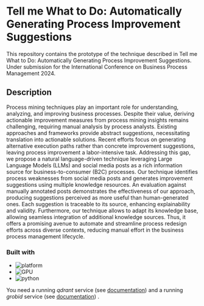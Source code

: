 # Tell me What to Do: Automatically Generating Process Improvement Suggestions
This repository contains the prototype of the technique described in Tell me What to Do: Automatically Generating Process Improvement Suggestions. Under submission for the International Conference on Business Process Management 2024. 

## Description
Process mining techniques play an important role for understanding, analyzing, and improving business processes. Despite their value, deriving actionable improvement measures from process mining insights remains challenging, requiring manual analysis by process analysts. Existing approaches and frameworks provide abstract suggestions, necessitating translation into actionable solutions. Recent efforts focus on generating alternative execution paths rather than concrete improvement suggestions, leaving process improvement a labor-intensive task. Addressing this gap, we propose a natural language-driven technique leveraging Large Language Models (LLMs) and social media posts as a rich information source for business-to-consumer (B2C) processes. Our technique identifies process weaknesses from social media posts and generates improvement suggestions using multiple knowledge resources. An evaluation against manually annotated posts demonstrates the effectiveness of our approach, producing suggestions perceived as more useful than human-generated ones. Each suggestion is traceable to its source, enhancing explainability and validity. Furthermore, our technique allows to adapt its knowledge base, allowing seamless integration of additional knowledge sources. Thus, it offers a promising avenue to automate and streamline process redesign efforts across diverse contexts, reducing manual effort in the business process management lifecycle.

### Built with
* ![platform](https://img.shields.io/badge/platform-linux-brightgreen)
* ![GPU](https://img.shields.io/badge/GPU-Nvidia%20A10-red)
* ![python](https://img.shields.io/badge/python-black?logo=python&label=3.11.5)

You need a running *qdrant* service (see [documentation](https://qdrant.tech)) and a running *grobid* service (see [documentation](http://grobid.readthedocs.io/)) .

